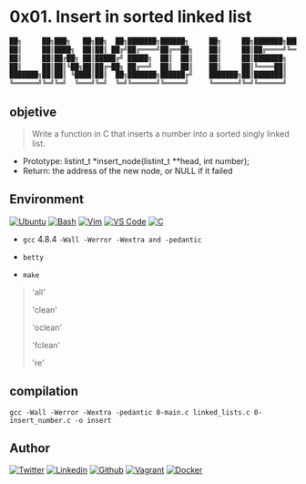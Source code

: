 # 0x01. Insert in sorted linked list

```bash
██╗     ██╗███╗   ██╗██╗  ██╗███████╗██████╗     ██╗     ██╗███████╗████████╗
██║     ██║████╗  ██║██║ ██╔╝██╔════╝██╔══██╗    ██║     ██║██╔════╝╚══██╔══╝
██║     ██║██╔██╗ ██║█████╔╝ █████╗  ██║  ██║    ██║     ██║███████╗   ██║
██║     ██║██║╚██╗██║██╔═██╗ ██╔══╝  ██║  ██║    ██║     ██║╚════██║   ██║
███████╗██║██║ ╚████║██║  ██╗███████╗██████╔╝    ███████╗██║███████║   ██║
╚══════╝╚═╝╚═╝  ╚═══╝╚═╝  ╚═╝╚══════╝╚═════╝     ╚══════╝╚═╝╚══════╝   ╚═╝
```

## objetive

> Write a function in C that inserts a number into a sorted singly linked list.

- Prototype: listint_t *insert_node(listint_t **head, int number);
- Return: the address of the new node, or NULL if it failed

## Environment

[![Ubuntu](https://img.shields.io/static/v1?label=&message=Ubuntu&color=E95420&logo=Ubuntu&logoColor=E95420&labelColor=2F333A)](https://ubuntu.com/)<!-- ubuntu -->
[![Bash](https://img.shields.io/static/v1?label=&message=GNU%20Bash&color=4EAA25&logo=GNU%20Bash&logoColor=4EAA25&labelColor=2F333A)](https://www.gnu.org/software/bash/)<!-- bash -->
[![Vim](https://img.shields.io/static/v1?label=&message=Vim&color=019733&logo=Vim&logoColor=019733&labelColor=2F333A)](https://www.vim.org/)<!-- vim -->
[![VS Code](https://img.shields.io/static/v1?label=&message=Visual%20Studio%20Code&color=007ACC&logo=Visual%20Studio%20Code&logoColor=007ACC&labelColor=2F333A)](https://code.visualstudio.com/)<!-- vs code -->
[![C](https://img.shields.io/static/v1?label=&message=C%20Language&color=5C6BC0&logo=c&logoColor=A8B9CC&labelColor=2F333A)](https://www.cprogramming.com/)<!-- c -->

- `gcc` 4.8.4 `-Wall -Werror -Wextra and -pedantic`
- `betty`

- `make`

> 'all'
>
> 'clean'
>
> 'oclean'
>
> 'fclean'
>
> 're'

## compilation

`gcc -Wall -Werror -Wextra -pedantic 0-main.c linked_lists.c 0-insert_number.c -o insert`

## Author

[![Twitter](https://img.shields.io/twitter/follow/ralex_uy?style=social)](https://twitter.com/ralex_uy) <!-- linkedin --> [![Linkedin](https://img.shields.io/badge/LinkedIn-+24K-blue?style=social&logo=linkedin)](https://www.linkedin.com/in/ronald-rivero/) <!-- github --> [![Github](https://img.shields.io/github/followers/ralexrivero?style=social)](https://github.com/ralexrivero/) <!-- vagrant --> [![Vagrant](https://img.shields.io/static/v1?label=&message=Vagrant%20Profile&color=1868F2&logo=vagrant&labelColor=2F333A)](https://app.vagrantup.com/ralexrivero) <!-- docker --> [![Docker](https://img.shields.io/static/v1?label=&message=Docker%20Profile&color=2496ED&logo=Docker&labelColor=2F333A)](https://hub.docker.com/u/ralexrivero)
